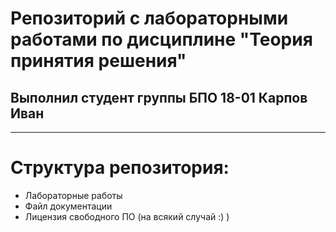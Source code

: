 # Репозиторий с лабораторными работами по дисциплине "Теория принятия решения"
## Выполнил студент группы БПО 18-01 Карпов Иван

------------------------------------------
# Структура репозитория:

- Лабораторные работы
- Файл документации
- Лицензия свободного ПО (на всякий случай :) )
